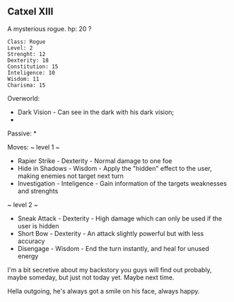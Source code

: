 ## Catxel XIII

A mysterious rogue.
hp: 20 ?

	Class: Rogue
	Level: 2
	Strenght: 12
	Dexterity: 18
	Constitution: 15
	Inteligence: 10
	Wisdom: 11
	Charisma: 15

Overworld:
* Dark Vision   - Can see in the dark with his dark vision;
* 

Passive:
* 

Moves:
~ level 1 ~
* Rapier Strike          - Dexterity      - Normal damage to one foe
* Hide in Shadows   - Wisdom       - Apply the "hidden" effect to the user, making enemies not target next turn
* Investigation         - Inteligence   - Gain information of the targets weaknesses and strenghts

~ level 2 ~
* Sneak Attack          - Dexterity     - High damage which can only be used if the user is hidden
* Short Bow              - Dexterity     - An attack slightly powerful but with less accuracy
* Disengage              - Wisdom      - End the turn instantly, and heal for unused energy



I'm a bit secretive about my backstory you guys will find out probably, maybe someday, but just not today yet. Maybe next time.

Hella outgoing, he's always got a smile on his face, always happy.